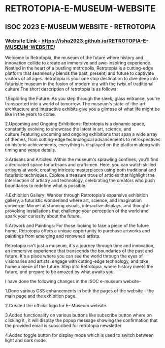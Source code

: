 # RETROTOPIA-E-MUSEUM-WEBSITE
## ISOC 2023 E-MUSEUM WEBSITE - RETROTOPIA 

### Website Link - https://isha2923.github.io/RETROTOPIA-E-MUSEUM-WEBSITE/

Welcome to Retrotopia, the museum of the future where history and innovation collide to create an immersive and awe-inspiring experience. Nestled in the heart of a bustling metropolis, Retrotopia is a cutting-edge platform that seamlessly blends the past, present, and future to captivate visitors of all ages. Retrotopia is your one stop destination to dive deep into futuristic museum in the fusion of modern era with the twist of traditional culture.The short description of retrotopia is as follows:

1.Exploring the Future: As you step through the sleek, glass entrance, you're transported into a world of tomorrow. The museum's state-of-the-art architecture and interactive exhibits give you a glimpse of what life might be like in the years to come.

2.Upcoming and Ongoing Exhibitions: Retrotopia is a dynamic space, constantly evolving to showcase the latest in art, science, and culture.Featuring upcoming and ongoing exhibitions that span a wide array of themes, from cutting-edge technological advancements to retrospectives on historic achievements, everything is displayed on the platform along with timing and venue details.

3.Artisans and Articles: Within the museum's sprawling confines, you'll find a dedicated space for artisans and craftsmen. Here, you can watch skilled artisans at work, creating intricate masterpieces using both traditional and futuristic techniques. Explore a treasure trove of articles that highlight the intersection of artistry and technology, celebrating the creators who push boundaries to redefine what is possible.

4.Exhibition Gallery: Wander through Retrotopia's expansive exhibition gallery, a futuristic wonderland where art, science, and imagination converge. Marvel at stunning visuals, interactive displays, and thought-provoking installations that challenge your perception of the world and spark your curiosity about the future.

5.Artwork and Paintings: For those looking to take a piece of the future home, Retrotopia offers a unique opportunity to purchase artworks and paintings from emerging and renowned artists.

Retrotopia isn't just a museum, it's a journey through time and innovation, an immersive experience that transcends the boundaries of the past and future. It's a place where you can see the world through the eyes of visionaries and artists, engage with cutting-edge technology, and take home a piece of the future. Step into Retrotopia, where history meets the future, and prepare to be amazed by what awaits you.

I have done the following changes in the ISOC e-museum website-

1.Done various CSS enhancements in both the pages of the website - the main page and the exhibition page.

2.Created the official logo for E- Museum website.

3.Added functionality on various buttons like subscribe button where on clicking it , it will display the popup message showing the confirmation that the provided email is subscribed for retrotopia newsletter.

4.Added toggle button for display mode which is used to switch between light and dark mode.
